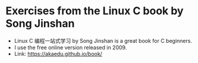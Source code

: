 # Exercises from the Linux C book by Song Jinshan

- Linux C 编程一站式学习 by Song Jinshan is a great book for C beginners.
- I use the free online version released in 2009.
- Link: https://akaedu.github.io/book/
